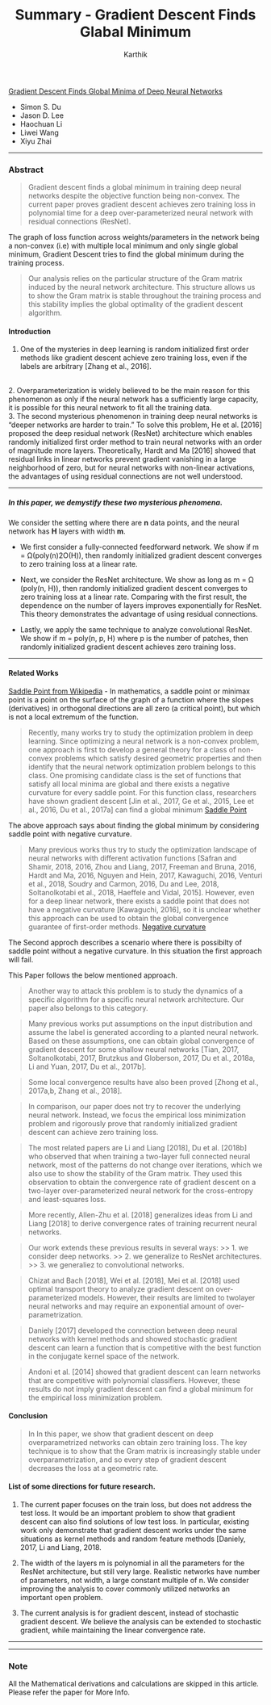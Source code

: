 ﻿---
layout: post
title: "Summary - Gradient Descent Finds Glabal Minimum"
author: "Karthik"
categories: journal
tags: [documentation,sample]
image:
---




[Gradient Descent Finds Global Minima of Deep Neural Networks](https://arxiv.org/pdf/1811.03804.pdf)

- Simon S. Du
- Jason D. Lee
- Haochuan Li
- Liwei Wang
- Xiyu Zhai


---



### Abstract
> Gradient descent finds a global minimum in training deep neural networks despite the objective function being non-convex. The current paper proves gradient descent achieves zero training loss in polynomial time for a deep over-parameterized neural network with residual connections (ResNet). 

The graph of loss function across weights/parameters in the network being a non-convex (i.e) with multiple local minimum and only single global minimum, Gradient Descent tries to find the global minimum during the training process.  

> Our analysis relies on the particular structure of the Gram matrix induced by the neural network architecture. This structure allows us to show the Gram matrix is stable throughout the training process and this stability implies the global optimality of the gradient descent algorithm. 

#### Introduction

1. One of the mysteries in deep learning is random initialized first order methods like gradient
descent achieve zero training loss, even if the labels are arbitrary [Zhang et al., 2016].
<br>
2. Overparameterization is widely believed to be the main reason for this phenomenon as only if the neural network has a sufficiently large capacity, it is possible for this neural network to fit all the training data. 
<br>
3. The second mysterious phenomenon in training deep neural networks is “deeper networks are harder to train.” To solve this problem, He et al. [2016] proposed the deep residual network (ResNet) architecture which enables randomly initialized first order method to train neural networks with an order of magnitude more layers. Theoretically, Hardt and Ma [2016] showed that residual links in linear networks prevent gradient vanishing in a large neighborhood of zero, but for neural networks with non-linear activations, the advantages of using residual connections are not well understood.


---

##### In this paper, we demystify these two mysterious phenomena.
We consider the setting where there are **n** data points, and the neural network has **H** layers with width **m**.

- We first consider a fully-connected feedforward network. 
 We show if m = Ω(poly(n)2O(H)), then randomly initialized gradient descent converges to zero training loss at a linear rate.

-  Next, we consider the ResNet architecture. We show as long as m = Ω (poly(n, H)), then randomly initialized gradient descent converges to zero training loss at a linear rate. Comparing with the first result, the dependence on the number of layers improves exponentially for ResNet. This theory demonstrates the advantage of using residual connections.

-  Lastly, we apply the same technique to analyze convolutional ResNet. 
We show if m = poly(n, p, H)  where p is the number of patches, then randomly initialized gradient descent achieves zero training loss.

---
#### Related Works

[Saddle Point from Wikipedia](https://en.wikipedia.org/wiki/Saddle_point) - In mathematics, a saddle point or minimax point is a point on the surface of the graph of a function where the slopes (derivatives) in orthogonal directions are all zero (a critical point), but which is not a local extremum of the function. 

> Recently, many works try to study the optimization problem in deep learning. Since optimizing a neural network is a non-convex problem, one approach is first to develop a general theory for a class of non-convex problems which satisfy desired geometric properties and then identify that the neural network optimization problem belongs to this class. One promising candidate class is
the set of functions that satisfy all local minima are global and there exists a negative curvature for every saddle point. For this function class, researchers have shown gradient descent [Jin et al., 2017, Ge et al., 2015, Lee et al., 2016, Du et al., 2017a] can find a global minimum
[Saddle Point](https://en.wikipedia.org/wiki/Saddle_point)

The above approach says about finding the global minimum by considering saddle point with negative curvature.

> Many previous works thus try to study the optimization landscape of neural networks with different activation functions [Safran and Shamir, 2018, 2016, Zhou and Liang, 2017, Freeman and Bruna, 2016, Hardt and Ma, 2016, Nguyen and Hein, 2017, Kawaguchi, 2016, Venturi et al., 2018, Soudry and Carmon, 2016, Du and Lee, 2018, Soltanolkotabi et al., 2018, Haeffele and Vidal, 2015]. However, even for a deep linear network, there exists a saddle point that does not have a negative curvature [Kawaguchi, 2016], so it is unclear whether this approach can be used to obtain the global convergence guarantee of first-order methods.
[Negative curvature](http://stanwagon.com/wagon/misc/htmllinks/invisiblehandshake_3.html)

The Second approch describes a scenario where there is possibilty of saddle point without a negative curvature. In this situation the first approach will fail.


This Paper follows the below mentioned approach.
> Another way to attack this problem is to study the dynamics of a specific algorithm for a specific
neural network architecture. Our paper also belongs to this category.

> Many previous works put assumptions on the input distribution and assume the label is generated according to a planted neural network. Based on these assumptions, one can obtain global convergence of gradient descent for some shallow neural networks [Tian, 2017, Soltanolkotabi, 2017, Brutzkus and Globerson, 2017, Du et al., 2018a, Li and Yuan, 2017, Du et al., 2017b].

>Some local convergence results have also been proved [Zhong et al., 2017a,b, Zhang et al., 2018].

> In comparison, our paper does not try to recover the underlying neural network. Instead, we focus the empirical loss minimization problem and rigorously prove that randomly initialized gradient descent can achieve zero training loss.


> The most related papers are Li and Liang [2018], Du et al. [2018b] who observed that when training a two-layer full connected neural network, most of the patterns do not change over iterations, which we also use to show the stability of the Gram matrix. They used this observation to obtain the convergence rate of gradient descent on a two-layer over-parameterized neural network for the cross-entropy and least-squares loss.


> More recently, Allen-Zhu et al. [2018] generalizes ideas from Li and Liang [2018] to derive convergence rates of training recurrent neural networks.

> Our work extends these previous results in several ways: 
	>>	1. we consider deep networks.
	>>	2. we generalize to ResNet architectures.
	>>	3. we generaliez to convolutional networks.


> Chizat and Bach [2018], Wei et al. [2018], Mei et al. [2018] used optimal transport theory to analyze gradient descent on over-parameterized models. However, their results are limited to twolayer neural networks and may require an exponential amount of over-parametrization.


> Daniely [2017] developed the connection between deep neural networks with kernel methods and showed stochastic gradient descent can learn a function that is competitive with the best function in the conjugate kernel space of the network. 

> Andoni et al. [2014] showed that gradient descent can learn networks that are competitive with polynomial classifiers. However, these results do not imply gradient descent can find a global minimum for the empirical loss minimization problem.


#### Conclusion
> In In this paper, we show that gradient descent on deep overparametrized networks can obtain zero training loss. The key technique is to show that the Gram matrix is increasingly stable under overparametrization, and so every step of gradient descent decreases the loss at a geometric rate.

#### List of some directions for future research.

1. The current paper focuses on the train loss, but does not address the test loss. It would be an important problem to show that gradient descent can also find solutions of low test loss. In particular, existing work only demonstrate that gradient descent works under the same situations as kernel methods and random feature methods [Daniely, 2017, Li and Liang, 2018.

2. The width of the layers m is polynomial in all the parameters for the ResNet architecture, but still very large. Realistic networks have number of parameters, not width, a large constant multiple of n. We consider improving the analysis to cover commonly utilized networks an important open problem.

3. The current analysis is for gradient descent, instead of stochastic gradient descent. We believe the analysis can be extended to stochastic gradient, while maintaining the linear convergence rate.


---
---
### Note
All the Mathematical derivations and calculations are skipped in this article. Please refer the paper for More Info.



